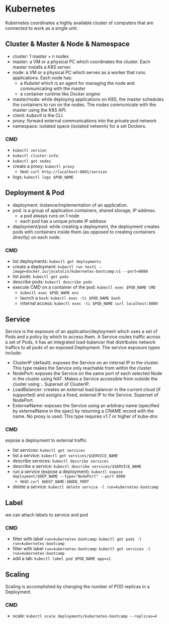# Kubernetes
Kubernetes coordinates a highly available cluster of computers that are connected to work as a single unit. 

## Cluster & Master & Node & Namespace 
- cluster: 1 master + n nodes
- master: a VM or a physical PC which coordinates the cluster. Each master installs a *K8S server*. 
- node: a VM or a physical PC which serves as a worker that runs applications. Each node has: 
  - a *Kubelet* which is an agent for managing the node and communicating with the master
  - a container runtime like *Docker engine*
- master/node: while deploying applications on K8S, the master schedules the containers to run on the nodes. 
The nodes communicate with the master using the K8S API.
- client: *kubectl* is the CLI.
- proxy: forward external communications into the private pod network
- namespace: isolated space (isolated network) for a set Dockers.  

### CMD
- `kubectl version`
- `kubectl cluster-info`:
- `kubectl get nodes`
- create a proxy: `kubectl proxy`
  - test: `curl http://localhost:8001/version`
- logs: `kubectl logs $POD_NAME`

## Deployment & Pod
- deployment: instance/implementation of an application.
- pod: is a group of application containers, shared storage, IP address. 
  - a pod always runs on 1 node
  - each pod has a unique private IP address 
- deployment/pod: while creating a deployment, the deployment creates pods with containers inside them (as opposed to creating containers directly) on each node. 

### CMD
- list deployments: `kubectl get deployments`
- create a deployment: `kubectl run test1 --image=docker.io/jocatalin/kubernetes-bootcamp:v1 --port=8080`
- list pods: `kubectl get pods`
- describe pods: `kubectl describe pods`
- execute CMD on a container of the pod: `kubectl exec $POD_NAME CMD`
  - `kubectl exec $POD_NAME env`
  - launch a `bash`: `kubectl exec -ti $POD_NAME bash`
  - internal access: `kubectl exec -ti $POD_NAME curl localhost:8080`


## Service
Service is the exposure of an application/deployment which uses a set of Pods and a policy by which to access them.
A Service routes traffic across a set of Pods, it has an integrated load-balancer that distributes network traffics to all pods of an exposed Deployment.
The service exposure types include:
- ClusterIP (default): exposes the Service on an internal IP in the cluster. 
This type makes the Service only reachable from within the cluster.
- NodePort: exposes the Service on the same port of each selected Node in the cluster using NAT. 
Makes a Service accessible from outside the cluster using <NodeIP>:<NodePort>. Superset of ClusterIP.
- LoadBalancer: creates an external load balancer in the current cloud (if supported) and assigns a fixed, external IP to the Service. Superset of NodePort.
- ExternalName: exposes the Service using an arbitrary name (specified by externalName in the spec) by returning a CNAME record with the name. No proxy is used. This type requires v1.7 or higher of kube-dns

### CMD
expose a deployment to external traffic
- list services: `kubectl get services`
- list a service: `kubectl get services/$SERVICE_NAME`
- describe services: `kubectl describe services`
- describe a service: `kubectl describe services/$SERVICE_NAME`
- run a service (expose a deployment): `kubectl expose deployment/$DEP_NAME --type="NodePort" --port 8080`
  - test: `curl $HOST_NAME:$NODE_PORT`
- delete a service: `kubectl delete service -l run=kubernetes-bootcamp`


## Label
we can attach labels to service and pod

### CMD
- filter with label `run=kubernetes-bootcamp`: `kubectl get pods -l run=kubernetes-bootcamp`
- filter with label `run=kubernetes-bootcamp`: `kubectl get services -l run=kubernetes-bootcamp`
- add a lab: `kubectl label pod $POD_NAME app=v1`


## Scaling
Scaling is accomplished by changing the number of POD replicas in a Deployment.

### CMD
- scale: `kubectl scale deployments/kubernetes-bootcamp --replicas=4`